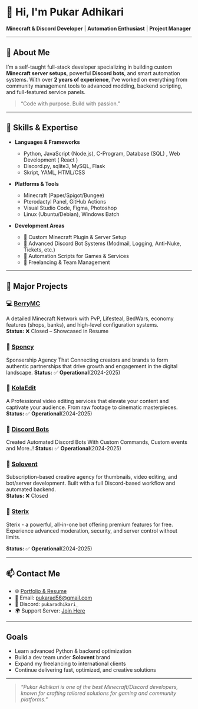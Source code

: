 # 👋 Hi, I'm Pukar Adhikari

**Minecraft & Discord Developer** | **Automation Enthusiast** | **Project Manager**

---

## 🧾 About Me

I’m a self-taught full-stack developer specializing in building custom **Minecraft server setups**, powerful **Discord bots**, and smart automation systems. With over **2 years of experience**, I’ve worked on everything from community management tools to advanced modding, backend scripting, and full-featured service panels.

> “Code with purpose. Build with passion.”

---

## 🔧 Skills & Expertise

- **Languages & Frameworks**
  - Python, JavaScript (Node.js), C-Program, Database (SQL) , Web Development ( React )
  - Discord.py, sqlite3, MySQL, Flask
  - Skript, YAML, HTML/CSS

- **Platforms & Tools**
  - Minecraft (Paper/Spigot/Bungee)
  - Pterodactyl Panel, GitHub Actions
  - Visual Studio Code, Figma, Photoshop
  - Linux (Ubuntu/Debian), Windows Batch

- **Development Areas**
  - 🔹 Custom Minecraft Plugin & Server Setup  
  - 🔹 Advanced Discord Bot Systems (Modmail, Logging, Anti-Nuke, Tickets, etc.)  
  - 🔹 Automation Scripts for Games & Services  
  - 🔹 Freelancing & Team Management  

---

## 📁 Major Projects

### 💻 [BerryMC](https://pukarplayz.carrd.co)
A detailed Minecraft Network with PvP, Lifesteal, BedWars, economy features (shops, banks), and high-level configuration systems.  
**Status:** ❌ Closed – Showcased in Resume

### 🎨 [Sponcy](https://sponcy.in/)
Sponsership Agency That Connecting creators and brands to form authentic partnerships that drive growth and engagement in the digital landscape.
**Status:** ✅ **Operational**(2024-2025)

### 🎨 [KolaEdit](https://kolaedit.com/)
A Professional video editing services that elevate your content and captivate your audience. From raw footage to cinematic masterpieces.
**Status:** ✅ **Operational**(2024-2025)

### 🎐 [Discord Bots](https://sterixbot.xyz/)
Created Automated Discord Bots With Custom Commands, Custom events and More..!
**Status:** ✅ **Operational**(2024-2025)

### 🎨 [Solovent](https://discord.gg/E5j3WvtdxS)
Subscription-based creative agency for thumbnails, video editing, and bot/server development. Built with a full Discord-based workflow and automated backend.  
**Status:** ❌ Closed

### 🤖 [Sterix](https://sterixbot.xyz/)
Sterix - a powerful, all-in-one bot offering premium features for free.  
Experience advanced moderation, security, and server control without limits.

**Status:** ✅ **Operational**(2024-2025)

---


## 📫 Contact Me

- 🌐 [Portfolio & Resume](https://pukarplayz.carrd.co)  
- 📧 Email: pukarad56@gmail.com  
- 💬 Discord: `pukaradhikari_`  
- 🌍 Support Server: [Join Here](https://discord.gg/E5j3WvtdxS)

---

## Goals

- Learn advanced Python & backend optimization  
- Build a dev team under **Solovent** brand  
- Expand my freelancing to international clients  
- Continue delivering fast, optimized, and creative solutions

---

> _“Pukar Adhikari is one of the best Minecraft/Discord developers, known for crafting tailored solutions for gaming and community platforms.”_
